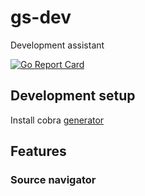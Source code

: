 # gs-dev
Development assistant

[![Go Report Card](https://goreportcard.com/badge/github.com/golang-standards/project-layout?style=flat-square)](https://goreportcard.com/report/github.com/guionardo/gs-dev)

## Development setup

Install cobra [generator](https://github.com/spf13/cobra/blob/master/cobra/README.md)

## Features

### Source navigator

